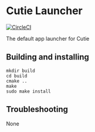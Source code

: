 # Cutie Launcher

[![CircleCI](https://dl.circleci.com/status-badge/img/gh/cutie-shell/cutie-launcher/tree/droidian.svg?style=svg)](https://dl.circleci.com/status-badge/redirect/gh/cutie-shell/cutie-launcher/tree/droidian)

The default app launcher for Cutie

## Building and installing

```
mkdir build
cd build
cmake ..
make
sudo make install
```

## Troubleshooting
None
